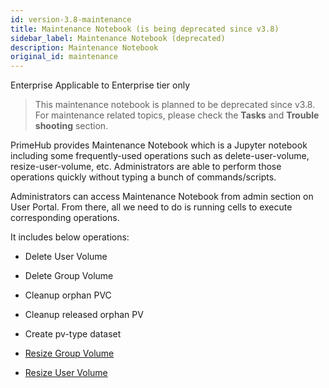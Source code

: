 ```yaml
---
id: version-3.8-maintenance
title: Maintenance Notebook (is being deprecated since v3.8)
sidebar_label: Maintenance Notebook (deprecated)
description: Maintenance Notebook
original_id: maintenance
---
```


<div class="ee-only tooltip">Enterprise
  <span class="tooltiptext">Applicable to Enterprise tier only</span>
</div>

> This maintenance notebook is planned to be deprecated since v3.8. For maintenance related topics, please check the **Tasks** and **Trouble shooting** section.

PrimeHub provides Maintenance Notebook which is a Jupyter notebook including some frequently-used operations such as delete-user-volume, resize-user-volume, etc. Administrators are able to perform those operations quickly without typing a bunch of commands/scripts.

Administrators can access Maintenance Notebook from admin section on User Portal. From there, all we need to do is running cells to execute corresponding operations.

It includes below operations:

+ Delete User Volume

+ Delete Group Volume

+ Cleanup orphan PVC

+ Cleanup released orphan PV

+ Create pv-type dataset

+ [Resize Group Volume](quickstart/maintenance-resize-group-vol)

+ [Resize User Volume](quickstart/maintenance-resize-user-vol)
